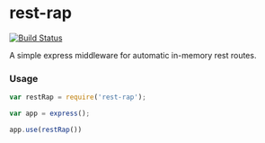 # rest-rap

[![Build
Status](https://travis-ci.org/poetic/rest-rap.svg?branch=master)](https://travis-ci.org/poetic/rest-rap)

A simple express middleware for automatic in-memory rest routes.

### Usage

```js
var restRap = require('rest-rap');

var app = express();

app.use(restRap())
```


